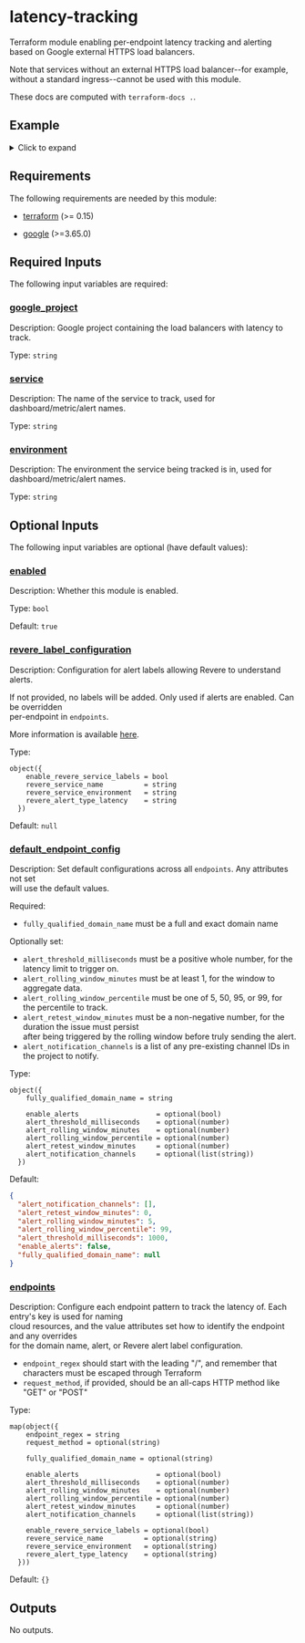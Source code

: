 # latency-tracking

Terraform module enabling per-endpoint latency tracking and alerting based on Google external HTTPS load balancers. 

Note that services without an external HTTPS load balancer--for example, without a standard ingress--cannot be used with this module.

These docs are computed with `terraform-docs .`.

[//]: # (BEGIN_TF_DOCS)

## Example

<details>
<summary>
Click to expand
</summary>

```hcl
module "latency_tracking" {
  # Adjust trailing ref to select version
  source = "github.com/broadinstitute/terraform-shared.git//terraform-modules/stackdriver/latency-tracking?ref=DDO-1582-latency-tracking"

  # Assume the standard set of variables and locals available within ap-deployments/terra-monitoring submodules
  enabled        = var.enable && var.allow_latency_tracking
  google_project = var.google_project
  service        = "example-service"
  environment    = terraform.workspace

  # Revere labels usually configured by parent module, leave as-is
  revere_label_configuration = var.revere_label_configuration

  # See docs for options and defaults, all can be overridden per-endpoint
  default_endpoint_config = {
    fully_qualified_domain_name = local.fqdn
    alert_notification_channels = concat(local.critical_notification_channels, local.non_critical_notification_channels)
    enable_alerts               = true
  }

  endpoints = {
    status = {
      # Only required field is `endpoint_regex`
      endpoint_regex = "/status"
    },
    version = {
      endpoint_regex = "/version"
      # Alerts can be enabled/disabled per-endpoint
      enable_alerts = false
    },
    get-person = {
      # Regex supported, but must be escaped through Terraform
      endpoint_regex = "/api/v1/person/\\d+"
      # `request_method` can optionally narrow the filter
      request_method = "GET"
    },
    post-person = {
      endpoint_regex = "/api/v1/person/\\d+"
      request_method = "POST"
      # Optional alert customization can be done in `default_endpoint_config` or here per-endpoint
      alert_threshold_milliseconds    = 1500
      alert_rolling_window_minutes    = 10
      alert_rolling_window_percentile = 99
      alert_retest_window_minutes     = 10
    }
  }
}

```

</details>

## Requirements

The following requirements are needed by this module:

- <a name="requirement_terraform"></a> [terraform](#requirement\_terraform) (>= 0.15)

- <a name="requirement_google"></a> [google](#requirement\_google) (>=3.65.0)

## Required Inputs

The following input variables are required:

### <a name="input_google_project"></a> [google\_project](#input\_google\_project)

Description: Google project containing the load balancers with latency to track.

Type: `string`

### <a name="input_service"></a> [service](#input\_service)

Description: The name of the service to track, used for dashboard/metric/alert names.

Type: `string`

### <a name="input_environment"></a> [environment](#input\_environment)

Description: The environment the service being tracked is in, used for dashboard/metric/alert names.

Type: `string`

## Optional Inputs

The following input variables are optional (have default values):

### <a name="input_enabled"></a> [enabled](#input\_enabled)

Description: Whether this module is enabled.

Type: `bool`

Default: `true`

### <a name="input_revere_label_configuration"></a> [revere\_label\_configuration](#input\_revere\_label\_configuration)

Description: Configuration for alert labels allowing Revere to understand alerts.

If not provided, no labels will be added. Only used if alerts are enabled. Can be overridden  
per-endpoint in `endpoints`.

More information is available
[here](https://github.com/broadinstitute/revere/blob/main/docs/gcp_alert_policy_labels.md).

Type:

```hcl
object({
    enable_revere_service_labels = bool
    revere_service_name          = string
    revere_service_environment   = string
    revere_alert_type_latency    = string
  })
```

Default: `null`

### <a name="input_default_endpoint_config"></a> [default\_endpoint\_config](#input\_default\_endpoint\_config)

Description: Set default configurations across all `endpoints`. Any attributes not set  
will use the default values.

Required:
- `fully_qualified_domain_name` must be a full and exact domain name

Optionally set:
- `alert_threshold_milliseconds` must be a positive whole number, for the latency limit to trigger on.
- `alert_rolling_window_minutes` must be at least 1, for the window to aggregate data.
- `alert_rolling_window_percentile` must be one of 5, 50, 95, or 99, for the percentile to track.
- `alert_retest_window_minutes` must be a non-negative number, for the duration the issue must persist  
after being triggered by the rolling window before truly sending the alert.
- `alert_notification_channels` is a list of any pre-existing channel IDs in the project to notify.

Type:

```hcl
object({
    fully_qualified_domain_name = string

    enable_alerts                   = optional(bool)
    alert_threshold_milliseconds    = optional(number)
    alert_rolling_window_minutes    = optional(number)
    alert_rolling_window_percentile = optional(number)
    alert_retest_window_minutes     = optional(number)
    alert_notification_channels     = optional(list(string))
  })
```

Default:

```json
{
  "alert_notification_channels": [],
  "alert_retest_window_minutes": 0,
  "alert_rolling_window_minutes": 5,
  "alert_rolling_window_percentile": 99,
  "alert_threshold_milliseconds": 1000,
  "enable_alerts": false,
  "fully_qualified_domain_name": null
}
```

### <a name="input_endpoints"></a> [endpoints](#input\_endpoints)

Description: Configure each endpoint pattern to track the latency of. Each entry's key is used for naming  
cloud resources, and the value attributes set how to identify the endpoint and any overrides  
for the domain name, alert, or Revere alert label configuration.

- `endpoint_regex` should start with the leading "/", and remember that characters must be escaped through Terraform
- `request_method`, if provided, should be an all-caps HTTP method like "GET" or "POST"

Type:

```hcl
map(object({
    endpoint_regex = string
    request_method = optional(string)

    fully_qualified_domain_name = optional(string)

    enable_alerts                   = optional(bool)
    alert_threshold_milliseconds    = optional(number)
    alert_rolling_window_minutes    = optional(number)
    alert_rolling_window_percentile = optional(number)
    alert_retest_window_minutes     = optional(number)
    alert_notification_channels     = optional(list(string))

    enable_revere_service_labels = optional(bool)
    revere_service_name          = optional(string)
    revere_service_environment   = optional(string)
    revere_alert_type_latency    = optional(string)
  }))
```

Default: `{}`

## Outputs

No outputs.

[//]: # (END_TF_DOCS)
